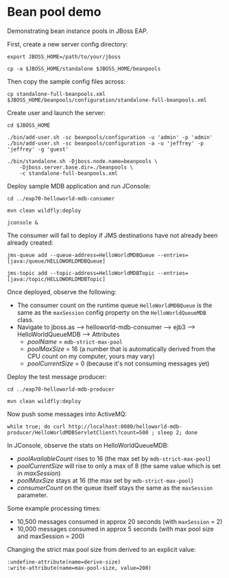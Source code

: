 # Bean pool demo

Demonstrating bean instance pools in JBoss EAP.

First, create a new server config directory:

    export JBOSS_HOME=/path/to/your/jboss

    cp -a $JBOSS_HOME/standalone $JBOSS_HOME/beanpools

Then copy the sample config files across:

    cp standalone-full-beanpools.xml $JBOSS_HOME/beanpools/configuration/standalone-full-beanpools.xml
    
Create user and launch the server:

    cd $JBOSS_HOME

    ./bin/add-user.sh -sc beanpools/configuration -u 'admin' -p 'admin'
    ./bin/add-user.sh -sc beanpools/configuration -a -u 'jeffrey' -p 'jeffrey' -g 'guest'

    ./bin/standalone.sh -Djboss.node.name=beanpools \
        -Djboss.server.base.dir=./beanpools \
        -c standalone-full-beanpools.xml

Deploy sample MDB application and run JConsole:

    cd ../eap70-helloworld-mdb-consumer

    mvn clean wildfly:deploy
    
    jconsole &

The consumer will fail to deploy if JMS destinations have not already been already created:

    jms-queue add --queue-address=HelloWorldMDBQueue --entries=[java:/queue/HELLOWORLDMDBQueue]
    
    jms-topic add --topic-address=HelloWorldMDBTopic --entries=[java:/topic/HELLOWORLDMDBTopic]

Once deployed, observe the following:

- The consumer count on the runtime queue `HelloWorldMDBQueue` is the same as the `maxSession` config property on the `HelloWorldQueueMDB` class.
- Navigate to jboss.as --> helloworld-mdb-consumer --> ejb3 --> HelloWorldQueueMDB --> Attributes
  - _poolName_ = `mdb-strict-max-pool`
  - _poolMaxSize_ = 16 (a number that is automatically derived from the CPU count on my computer, yours may vary)
  - _poolCurrentSize_ = 0 (because it's not consuming messages yet)

Deploy the test message producer:

    cd ../eap70-helloworld-mdb-producer

    mvn clean wildfly:deploy

Now push some messages into ActiveMQ:

    while true; do curl http://localhost:8080/helloworld-mdb-producer/HelloWorldMDBServletClient\?count=500 ; sleep 2; done

In JConsole, observe the stats on HelloWorldQueueMDB:

- _poolAvailableCount_ rises to 16 (the max set by `mdb-strict-max-pool`)
- _poolCurrentSize_ will rise to only a max of 8 (the same value which is set in _maxSession_)
- _poolMaxSize_ stays at 16 (the max set by `mdb-strict-max-pool`)
- _consumerCount_ on the queue itself stays the same as the `maxSession` parameter.

Some example processing times:

- 10,500 messages consumed in approx 20 seconds (with `maxSession` = 2)
- 10,000 messages consumed in approx 5 seconds (with max pool size and maxSession = 200)

Changing the strict max pool size from derived to an explicit value:

    :undefine-attribute(name=derive-size)
    :write-attribute(name=max-pool-size, value=200)
    
